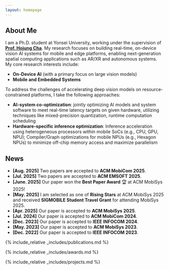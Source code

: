 ```yaml
---
layout: homepage
---
```


## About Me

I am a Ph.D. student at Yonsei University, working under the supervision of <u><strong><a href="https://mobed.yonsei.ac.kr/">Prof. Hojung Cha</a></strong></u>. My research focuses on building real-time, on-device vision AI systems for mobile and edge platforms, enabling next-generation spatial computing applications such as AR/XR and autonomous systems. My core research interests include:

- **On-Device AI** (with a primary focus on large vision models)
- **Mobile and Embedded Systems**

To address the challenges of accelerating deep vision models on resource-constrained platforms, I take the following approaches:

- **AI-system co-optimization**: jointly optimizing AI models and system software to meet real-time latency targets on given hardware, utilizing techniques like mixed-precision quantization, runtime computation scheduling
- **Hardware-specific inference optimization**: Inference acceleration using heterogeneous processors within mobile SoCs (e.g., CPU, GPU, NPU); Compiler/Graph optimizations for mobile NPUs (e.g., Hexagon NPUs) to minimize off-chip memory access and maximize parallelism

## News

- **[Aug. 2025]** Two papers are accepted to **ACM MobiCom 2025**.
- **[Jul. 2025]** Two papers are accepted to **ACM EMSOFT 2025**.
- **[June. 2025]** Our paper won the **Best Paper Award** 🏆 at ACM MobiSys 2025!
- **[May. 2025]** I am selected as one of **Rising Stars** at ACM MobiSys 2025 and received **SIGMOBILE Student Travel Grant** for attending MobiSys 2025.
- **[Apr. 2025]** Our paper is accepted to **ACM MobiSys 2025**.
- **[Jul. 2024]** Our paper is accepted to **ACM MobiCom 2024**.
- **[Dec. 2023]** Our paper is accepted to **IEEE INFOCOM 2024**.
- **[May. 2023]** Our paper is accepted to **ACM MobiSys 2023**.
- **[Dec. 2022]** Our paper is accepted to **IEEE INFOCOM 2023**.

{% include_relative _includes/publications.md %}

{% include_relative _includes/awards.md %}

{% include_relative _includes/projects.md %}
